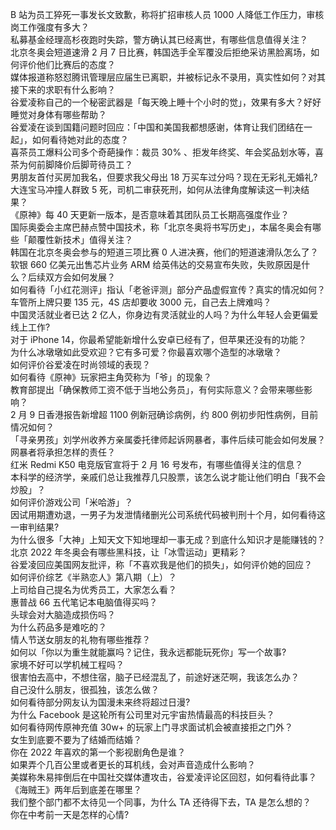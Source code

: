 B 站为员工猝死一事发长文致歉，称将扩招审核人员 1000 人降低工作压力，审核岗工作强度有多大？  
私募基金经理高杉夜跑时失踪，警方确认其已经离世，有哪些信息值得关注？  
北京冬奥会短道速滑 2 月 7 日比赛，韩国选手全军覆没后拒绝采访黑脸离场，如何评价他们比赛后的态度？  
媒体报道称怒怼腾讯管理层应届生已离职，并被标记永不录用，真实性如何？对其接下来的求职有什么影响？  
谷爱凌称自己的一个秘密武器是「每天晚上睡十个小时的觉」，效果有多大？好好睡觉对身体有哪些帮助？  
谷爱凌在谈到国籍问题时回应：「中国和美国我都想感谢，体育让我们团结在一起」，如何看待她对此的态度？  
喜茶员工爆料公司多个奇葩操作：裁员 30% 、拒发年终奖、年会奖品划水等，喜茶为何前脚降价后脚苛待员工？  
男朋友首付买房加我名，但要求我父母出 18 万买车过分吗？现在无彩礼无婚礼?  
大连宝马冲撞人群致 5 死，司机二审获死刑，如何从法律角度解读这一判决结果？  
《原神》每 40 天更新一版本，是否意味着其团队员工长期高强度作业？  
国际奥委会主席巴赫点赞中国技术，称「北京冬奥将书写历史」，本届冬奥会有哪些「颠覆性新技术」值得关注？  
韩国在北京冬奥会参与的短道三项比赛 0 人进决赛，他们的短道速滑队怎么了？  
软银 660 亿美元出售芯片业务 ARM 给英伟达的交易宣布失败，失败原因是什么？后续双方会如何发展？  
如何看待「小红花测评」指认「老爸评测」部分产品虚假宣传？真实的情况如何？  
车管所上牌只要 135 元，4S 店却要收 3000 元，自己去上牌难吗？  
中国灵活就业者已达 2 亿人，你身边有灵活就业的人吗？为什么年轻人会更偏爱线上工作?  
对于 iPhone 14，你最希望能新增什么安卓已经有了，但苹果还没有的功能？  
为什么冰墩墩如此受欢迎？它有多可爱？你最喜欢哪个造型的冰墩墩？  
如何评价谷爱凌在时尚领域的表现？  
如何看待《原神》玩家把主角荧称为「爷」的现象？  
教育部提出「确保教师工资不低于当地公务员」，有何实际意义？会带来哪些影响？  
2 月 9 日香港报告新增超 1100 例新冠确诊病例，约 800 例初步阳性病例，目前情况如何？  
「寻亲男孩」刘学州收养方亲属委托律师起诉网暴者，事件后续可能会如何发展？网暴者将承担怎样的责任？  
红米 Redmi K50 电竞版官宣将于 2 月 16  号发布，有哪些值得关注的信息？  
本科学的经济学，亲戚们总让我推荐几只股票，该怎么说才能让他们明白「我不会炒股」？  
如何评价游戏公司「米哈游」？  
因试用期遭劝退，一男子为发泄情绪删光公司系统代码被判刑十个月，如何看待这一审判结果?  
为什么很多「大神」上知天文下知地理却一事无成？到底什么知识才是能赚钱的？  
北京 2022 年冬奥会有哪些黑科技，让「冰雪运动」更精彩？  
谷爱凌回应美国网友批评，称「不喜欢我是他们的损失」，如何评价她的回应？  
如何评价综艺《半熟恋人》第八期（上）？  
上司给自己提名为优秀员工，大家怎么看？  
惠普战 66 五代笔记本电脑值得买吗？  
头球会对大脑造成损伤吗？  
为什么药品多是难吃的？  
情人节送女朋友的礼物有哪些推荐？  
如何以「你以为重生就能赢吗？记住，我永远都能玩死你」写一个故事?  
家境不好可以学机械工程吗？  
很害怕去高中，不想住宿，脑子已经混乱了，前途好迷茫啊，我该怎么办？  
自己没什么朋友，很孤独，该怎么做？  
如何看待部分网友认为国漫未来终将超过日漫?  
为什么 Facebook 是这轮所有公司里对元宇宙热情最高的科技巨头？  
如何看待网传原神充值 30w+ 的玩家上门寻求面试机会被直接拒之门外？  
女生到底要不要为了结婚而结婚？  
你在 2022 年喜欢的第一个影视剧角色是谁？  
如果弄个几百公里或者更长的耳机线，会对声音造成什么影响？  
美媒称朱易摔倒后在中国社交媒体遭攻击，谷爱凌评论区回怼，如何看待此事？  
《海贼王》两年后到底差在哪里？  
我们整个部门都不太待见一个同事，为什么 TA 还待得下去，TA 是怎么想的？  
你在中考前一天是怎样的心情?  
